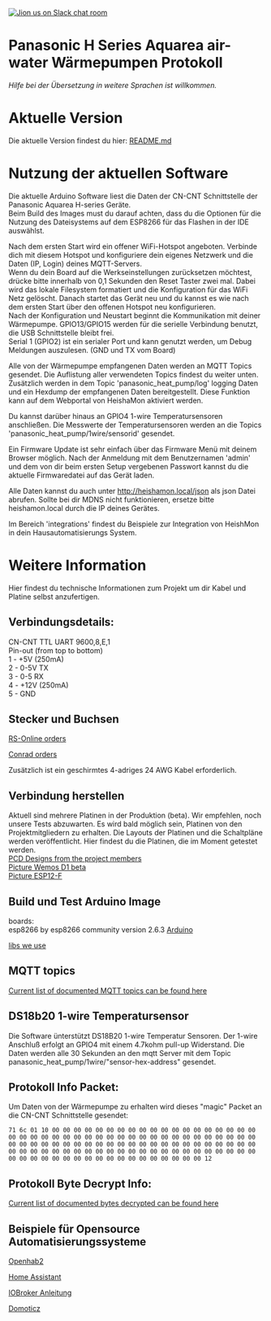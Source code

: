 [![Jion us on Slack chat room](https://img.shields.io/badge/Slack-Join%20the%20chat%20room-orange)](https://join.slack.com/t/panasonic-wemos/shared_invite/enQtODg2MDY0NjE1OTI3LTgzYjkwMzIwNTAwZTMyYzgwNDQ1Y2QxYjkwODg3NjMyN2MyM2ViMDM3Yjc3OGE3MGRiY2FkYzI4MzZiZDVkNGE)

# Panasonic H Series Aquarea air-water Wärmepumpen Protokoll

*Hilfe bei der Übersetzung in weitere Sprachen ist willkommen.*

# Aktuelle Version
Die aktuelle Version findest du hier: [README.md](README.md)

# Nutzung der aktuellen Software
Die aktuelle Arduino Software liest die Daten der CN-CNT Schnittstelle der Panasonic Aquarea H-series Geräte. \
Beim Build des Images must du darauf achten, dass du die Optionen für die Nutzung des Dateisystems auf dem ESP8266 für das Flashen in der IDE auswählst.

Nach dem ersten Start wird ein offener WiFi-Hotspot angeboten. Verbinde dich mit diesem Hotspot und konfiguriere dein eigenes Netzwerk und die Daten (IP, Login) deines MQTT-Servers. \
Wenn du dein Board auf die Werkseinstellungen zurücksetzen möchtest, drücke bitte innerhalb von 0,1 Sekunden den Reset Taster zwei mal. Dabei wird das lokale Filesystem formatiert und die Konfiguration für das WiFi Netz gelöscht. Danach startet das Gerät neu und du kannst es wie nach dem ersten Start über den offenen Hotspot neu konfigurieren. \
Nach der Konfiguration und Neustart beginnt die Kommunikation mit deiner Wärmepumpe. GPIO13/GPIO15 werden für die serielle Verbindung benutzt, die USB Schnittstelle bleibt frei. \
Serial 1 (GPIO2) ist ein serialer Port und kann genutzt werden, um Debug Meldungen auszulesen. (GND und TX vom Board)

Alle von der Wärmepumpe empfangenen Daten werden an MQTT Topics gesendet. Die Auflistung aller verwendeten Topics findest du weiter unten. Zusätzlich werden in dem Topic 'panasonic_heat_pump/log' logging Daten und ein Hexdump der empfangenen Daten bereitgestellt. Diese Funktion kann auf dem Webportal von HeishaMon aktiviert werden.

Du kannst darüber hinaus an GPIO4 1-wire Temperatursensoren anschließen. Die Messwerte der Temperatursensoren werden an die Topics 'panasonic_heat_pump/1wire/sensorid' gesendet.

Ein Firmware Update ist sehr einfach über das Firmware Menü mit deinem Browser möglich. Nach der Anmeldung mit dem Benutzernamen 'admin' und dem von dir beim ersten Setup vergebenen Passwort kannst du die aktuelle Firmwaredatei auf das Gerät laden.

Alle Daten kannst du auch unter http://heishamon.local/json als json Datei abrufen. Sollte bei dir MDNS nicht funktionieren, ersetze bitte heishamon.local durch die IP deines Gerätes.

Im Bereich 'integrations' findest du Beispiele zur Integration von HeishMon in dein Hausautomatisierungs System.

# Weitere Information
Hier findest du technische Informationen zum Projekt um dir Kabel und Platine selbst anzufertigen.

## Verbindungsdetails:
CN-CNT TTL UART 9600,8,E,1  \
Pin-out (from top to bottom) \
1 - +5V (250mA)  \
2 - 0-5V TX  \
3 - 0-5 RX  \
4 - +12V (250mA) \
5 - GND

## Stecker und Buchsen
[RS-Online orders](Connectors_RSO.md)

[Conrad orders](Connectors_Conrad.md)

Zusätzlich ist ein geschirmtes 4-adriges 24 AWG Kabel erforderlich. 


## Verbindung herstellen
Aktuell sind mehrere Platinen in der Produktion (beta). Wir empfehlen, noch unsere Tests abzuwarten.
Es wird bald möglich sein, Platinen von den Projektmitgliedern zu erhalten. Die Layouts der Platinen und die Schaltpläne werden veröffentlicht.
Hier findest du die Platinen, die im Moment getestet werden. \
[PCD Designs  from the project members](PCB_Designs.md) \
[Picture Wemos D1 beta](WEMOSD1.JPG) \
[Picture ESP12-F](New_PCB.jpeg)



## Build und Test Arduino Image
boards: \
esp8266 by esp8266 community version 2.6.3 [Arduino](https://github.com/esp8266/Arduino/releases/tag/2.6.3)

[libs we use](LIBSUSED.md)


## MQTT topics
[Current list of documented MQTT topics can be found here](MQTT-Topics.md)

## DS18b20 1-wire Temperatursensor
Die Software ünterstützt DS18B20 1-wire Temperatur Sensoren. Der 1-wire Anschluß erfolgt an GPIO4 mit einem 4.7kohm pull-up Widerstand. Die Daten werden alle 30 Sekunden an den mqtt Server mit dem Topic panasonic_heat_pump/1wire/"sensor-hex-address" gesendet.


## Protokoll Info Packet:
Um Daten von der Wärmepumpe zu erhalten wird dieses "magic" Packet an die CN-CNT Schnittstelle gesendet:

`71 6c 01 10 00 00 00 00 00 00 00 00 00 00 00 00 00 00 00 00 00 00 00 00 00 00 00 00 00 00 00 00 00 00 00 00 00 00 00 00 00 00 00 00 00 00 00 00 00 00 00 00 00 00 00 00 00 00 00 00 00 00 00 00 00 00 00 00 00 00 00 00 00 00 00 00 00 00 00 00 00 00 00 00 00 00 00 00 00 00 00 00 00 00 00 00 00 00 00 00 00 00 00 00 00 00 00 00 00 00 12`


## Protokoll Byte Decrypt Info:
[Current list of documented bytes decrypted can be found here](ProtocolByteDecrypt.md)


## Beispiele für Opensource Automatisierungssysteme
[Openhab2](Integrations/Openhab2)

[Home Assistant](https://github.com/Egyras/HeishaMon/tree/master/Integrations/Home%20Assistant)

[IOBroker Anleitung](Integrations/ioBroker_manual)

[Domoticz](Integrations/Domoticz)
